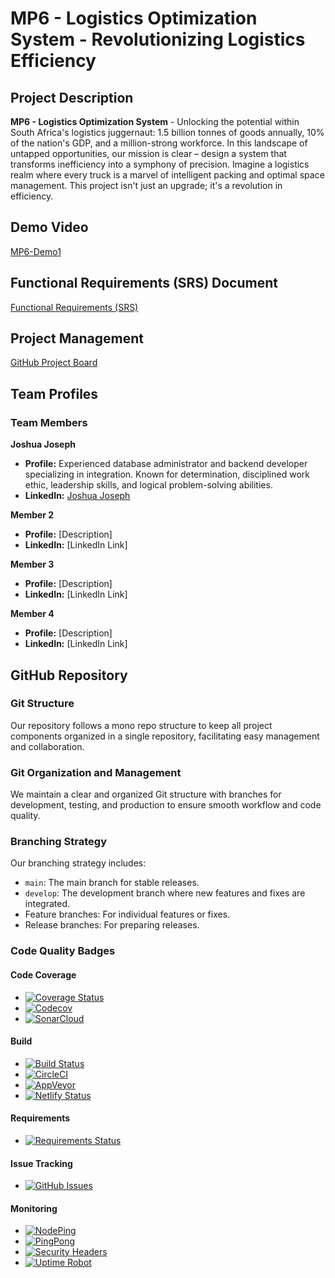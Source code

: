 # MP6 - Logistics Optimization System - Revolutionizing Logistics Efficiency

## Project Description

**MP6 - Logistics Optimization System** - Unlocking the potential within South Africa's logistics juggernaut: 1.5 billion tonnes of goods annually, 10% of the nation's GDP, and a million-strong workforce. In this landscape of untapped opportunities, our mission is clear – design a system that transforms inefficiency into a symphony of precision. Imagine a logistics realm where every truck is a marvel of intelligent packing and optimal space management. This project isn't just an upgrade; it's a revolution in efficiency.

## Demo Video

[MP6-Demo1](https://link-to-demo-video)

## Functional Requirements (SRS) Document

[Functional Requirements (SRS)](https://link-to-srs-document)

## Project Management

[GitHub Project Board](https://github.com/MP6-Logistics/Project-Board)

## Team Profiles

### Team Members

**Joshua Joseph**
- **Profile:** Experienced database administrator and backend developer specializing in integration. Known for determination, disciplined work ethic, leadership skills, and logical problem-solving abilities.
- **LinkedIn:** [Joshua Joseph](https://www.linkedin.com/in/joshua-joseph)

**Member 2**
- **Profile:** [Description]
- **LinkedIn:** [LinkedIn Link]

**Member 3**
- **Profile:** [Description]
- **LinkedIn:** [LinkedIn Link]

**Member 4**
- **Profile:** [Description]
- **LinkedIn:** [LinkedIn Link]

## GitHub Repository

### Git Structure
Our repository follows a mono repo structure to keep all project components organized in a single repository, facilitating easy management and collaboration.

### Git Organization and Management
We maintain a clear and organized Git structure with branches for development, testing, and production to ensure smooth workflow and code quality.

### Branching Strategy
Our branching strategy includes:
- `main`: The main branch for stable releases.
- `develop`: The development branch where new features and fixes are integrated.
- Feature branches: For individual features or fixes.
- Release branches: For preparing releases.

### Code Quality Badges

#### Code Coverage
- [![Coverage Status](https://coveralls.io/repos/github/MP6-Logistics/Logistics-Optimization-System/badge.svg?branch=main)](https://coveralls.io/github/MP6-Logistics/Logistics-Optimization-System?branch=main)
- [![Codecov](https://codecov.io/gh/MP6-Logistics/Logistics-Optimization-System/branch/main/graph/badge.svg)](https://codecov.io/gh/MP6-Logistics/Logistics-Optimization-System)
- [![SonarCloud](https://sonarcloud.io/api/project_badges/measure?project=MP6-Logistics_Optimization_System&metric=coverage)](https://sonarcloud.io/dashboard?id=MP6-Logistics_Optimization_System)

#### Build
- [![Build Status](https://github.com/MP6-Logistics/Logistics-Optimization-System/actions/workflows/main.yml/badge.svg)](https://github.com/MP6-Logistics/Logistics-Optimization-System/actions)
- [![CircleCI](https://circleci.com/gh/MP6-Logistics/Logistics-Optimization-System.svg?style=svg)](https://circleci.com/gh/MP6-Logistics/Logistics-Optimization-System)
- [![AppVeyor](https://ci.appveyor.com/api/projects/status/github/MP6-Logistics/Logistics-Optimization-System?branch=main&svg=true)](https://ci.appveyor.com/project/MP6-Logistics/Logistics-Optimization-System)
- [![Netlify Status](https://api.netlify.com/api/v1/badges/MP6-Logistics-Logistics-Optimization-System/deploy-status)](https://app.netlify.com/sites/logistics-optimization-system/deploys)

#### Requirements
- [![Requirements Status](https://requires.io/github/MP6-Logistics/Logistics-Optimization-System/requirements.svg?branch=main)](https://requires.io/github/MP6-Logistics/Logistics-Optimization-System/requirements/?branch=main)

#### Issue Tracking
- [![GitHub Issues](https://img.shields.io/github/issues/MP6-Logistics/Logistics-Optimization-System.svg)](https://github.com/MP6-Logistics/Logistics-Optimization-System/issues)

#### Monitoring
- [![NodePing](https://nodeping.com/img/status-badge.png)](https://nodeping.com/reports/status/MP6-Logistics)
- [![PingPong](https://pingpong.com/MP6-Logistics/status.svg)](https://pingpong.com/MP6-Logistics)
- [![Security Headers](https://securityheaders.com/MP6-Logistics/Logistics-Optimization-System/status.svg)](https://securityheaders.com/?q=MP6-Logistics/Logistics-Optimization-System)
- [![Uptime Robot](https://img.shields.io/uptimerobot/ratio/7/m778918918.svg)](https://uptimerobot.com/dashboard#778918918)

